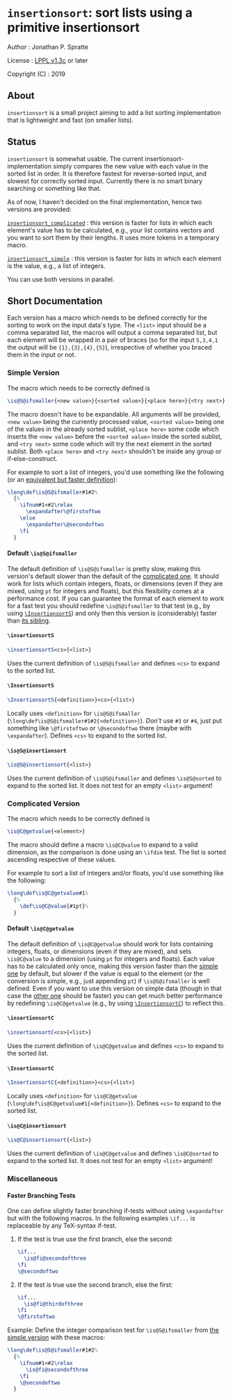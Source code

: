 # `insertionsort`: sort lists using a primitive insertionsort

Author
: Jonathan P. Spratte

License
: [LPPL v1.3c](https://www.latex-project.org//lppl/lppl-1-3c.txt) or later

Copyright (C)
: 2019

## About

`insertionsort` is a small project aiming to add a list sorting implementation
that is lightweight and fast (on smaller lists).

## Status

`insertionsort` is somewhat usable. The current insertionsort-implementation
simply compares the new value with each value in the sorted list in order. It is
therefore fastest for reverse-sorted input, and slowest for correctly sorted
input. Currently there is no smart binary searching or something like that.

As of now, I haven't decided on the final implementation, hence two versions are
provided:

[`insertionsort_complicated`](#complicated)
: this version is faster for lists in which each element's value has to be
calculated, e.g., your list contains vectors and you want to sort them by their
lengths. It uses more tokens in a temporary macro.

[`insertionsort_simple`](#simple)
: this version is faster for lists in which each element is the value, e.g., a
list of integers.

You can use both versions in parallel.

## Short Documentation

Each version has a macro which needs to be defined correctly for the sorting to
work on the input data's type. The `<list>` input should be a comma separated
list, the macros will output a comma separated list, but each element will be
wrapped in a pair of braces (so for the input `5,3,4,1` the output will be
`{1},{3},{4},{5}`), irrespective of whether you braced them in the input or not. 

### Simple Version<a name="simple"/>

The macro which needs to be correctly defined is

```latex
\is@S@ifsmaller{<new value>}{<sorted value>}{<place here>}{<try next>}
```

The macro doesn't have to be expandable. All arguments will be provided,
`<new value>` being the currently processed value, `<sorted value>` being one of
the values in the already sorted sublist, `<place here>` some code which inserts
the `<new value>` before the `<sorted value>` inside the sorted sublist, and
`<try next>` some code which will try the next element in the sorted sublist.
Both `<place here>` and `<try next>` shouldn't be inside any group or
if-else-construct.

For example to sort a list of integers, you'd use something like the following
(or an [equivalent but faster definition](#faster)):

```latex
\long\def\is@S@ifsmaller#1#2%
  {%
    \ifnum#1<#2\relax
      \expandafter\@firstoftwo
    \else
      \expandafter\@secondoftwo
    \fi
  }
```

#### Default `\is@S@ifsmaller`

The default definition of `\is@S@ifsmaller` is pretty slow, making this
version's default slower than the default of the
[complicated one](#complicated). It should work for lists which contain
integers, floats, or dimensions (even if they are mixed, using `pt` for integers
and floats), but this flexibility comes at a performance cost. If you can
guarantee the format of each element to work for a fast test you should redefine
`\is@S@ifsmaller` to that test (e.g., by using
[`\InsertionsortS`](#InsertionsortS)) and only then this version is
(considerably) faster than [its sibling](#complicated).

#### `\insertionsortS`

```latex
\insertionsortS<cs>{<list>}
```

Uses the current definition of `\is@S@ifsmaller` and defines `<cs>` to expand to
the sorted list.

#### `\InsertionsortS`<a name="InsertionsortS"/>

```latex
\InsertionsortS{<definition>}<cs>{<list>}
```

Locally uses `<definition>` for `\is@S@ifsmaller`
(`\long\def\is@S@ifsmaller#1#2{<definition>}`). *Don't* use `#3` or `#4`, just
put something like `\@firstoftwo` or `\@secondoftwo` there (maybe with
`\expandafter`). Defines `<cs>` to expand to the sorted list.

#### `\is@S@insertionsort`

```latex
\is@S@insertionsort{<list>}
```

Uses the current definition of `\is@S@ifsmaller` and defines `\is@S@sorted` to
expand to the sorted list. It does not test for an empty `<list>` argument!

### Complicated Version<a name="complicated"/>

The macro which needs to be correctly defined is

```latex
\is@C@getvalue{<element>}
```

The macro should define a macro `\is@C@value` to expand to a valid dimension, as
the comparison is done using an `\ifdim` test. The list is sorted ascending
respective of these values.

For example to sort a list of integers and/or floats, you'd use something like
the following:

```latex
\long\def\is@C@getvalue#1%
  {%
    \def\is@C@value{#1pt}%
  }
```

#### Default `\is@C@getvalue`

The default definition of `\is@C@getvalue` should work for lists containing
integers, floats, or dimensions (even if they are mixed), and sets
`\is@C@value` to a dimension (using `pt` for integers and floats). Each value
has to be calculated only once, making this version faster than the
[simple one](#simple) by default, but slower if the value is equal to the
element (or the conversion is simple, e.g., just appending `pt`) if
`\is@S@ifsmaller` is well defined. Even if you want to use this version on
simple data (though in that case the [other one](#simple) should be faster) you
can get much better performance by redefining `\is@C@getvalue` (e.g., by using
[`\InsertionsortC`](#InsertionsortC)) to reflect this.

#### `\insertionsortC`

```latex
\insertionsortC<cs>{<list>}
```

Uses the current definition of `\is@C@getvalue` and defines `<cs>` to expand to
the sorted list.

#### `\InsertionsortC`

```latex
\InsertionsortC{<definition>}<cs>{<list>}
```

Locally uses `<definition>` for `\is@C@getvalue`
(`\long\def\is@C@getvalue#1{<definition>}`).  Defines `<cs>` to expand to the
sorted list.

#### `\is@C@insertionsort`

```latex
\is@C@insertionsort{<list>}
```

Uses the current definition of `\is@C@getvalue` and defines `\is@C@sorted` to
expand to the sorted list. It does not test for an empty `<list>` argument!

### Miscellaneous

#### Faster Branching Tests<a name="faster"/>

One can define slightly faster branching if-tests without using `\expandafter`
but with the following macros. In the following examples `\if...` is replaceable
by any TeX-syntax if-test.

1. If the test is true use the first branch, else the second:
    ```latex
    \if...
      \is@fi@secondofthree
    \fi
    \@secondoftwo
    ```

1. If the test is true use the second branch, else the first:
    ```latex
    \if...
      \is@fi@thirdofthree
    \fi
    \@firstoftwo
    ```

Example: Define the integer comparison test for `\is@S@ifsmaller` from
[the simple version](#simple) with these macros:

```latex
\long\def\is@S@ifsmaller#1#2%
  {%
    \ifnum#1<#2\relax
      \is@fi@secondofthree
    \fi
    \@secondoftwo
  }
```
